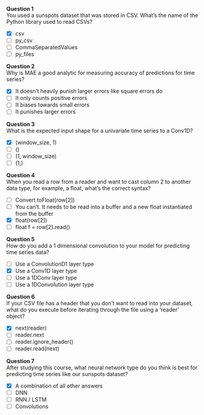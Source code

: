 **Question 1**<br>
You used a sunspots dataset that was stored in CSV. What’s the name of the Python library used to read CSVs?
- [x] csv
- [ ] py_csv
- [ ] CommaSeparatedValues
- [ ] py_files

**Question 2**<br>
Why is MAE a good analytic for measuring accuracy of predictions for time series?
- [x] It doesn’t heavily punish larger errors like square errors do
- [ ] It only counts positive errors
- [ ] It biases towards small errors
- [ ] It punishes larger errors 

**Question 3**<br>
What is the expected input shape for a univariate time series to a Conv1D? 
- [x] (window_size, 1)
- [ ] ()
- [ ] (1, window_size)
- [ ] (1,)

**Question 4**<br>
When you read a row from a reader and want to cast column 2 to another data type, for example, a float, what’s the correct syntax?
- [ ] Convert.toFloat(row[2])
- [ ] You can’t. It needs to be read into a buffer and a new float instantiated from the buffer
- [x] float(row[2]) 
- [ ] float f = row[2].read()

**Question 5**<br>
How do you add a 1 dimensional convolution to your model for predicting time series data?
- [ ] Use a ConvolutionD1 layer type
- [x] Use a Conv1D layer type
- [ ] Use a 1DConv layer type
- [ ] Use a 1DConvolution layer type

**Question 6**<br>
If your CSV file has a header that you don’t want to read into your dataset, what do you execute before iterating through the file using a ‘reader’ object?
- [x] next(reader)
- [ ] reader.next
- [ ] reader.ignore_header()
- [ ] reader.read(next)

**Question 7**<br>
After studying this course, what neural network type do you think is best for predicting time series like our sunspots dataset?
- [x] A combination of all other answers
- [ ] DNN
- [ ] RNN / LSTM
- [ ] Convolutions
